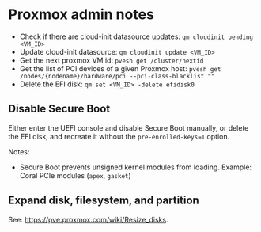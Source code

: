 # Proxmox admin notes

- Check if there are cloud-init datasource updates: `qm cloudinit pending <VM_ID>`
- Update cloud-init datasource: `qm cloudinit update <VM_ID>`
- Get the next proxmox VM id: `pvesh get /cluster/nextid`
- Get the list of PCI devices of a given Proxmox host: `pvesh get /nodes/{nodename}/hardware/pci --pci-class-blacklist ""`
- Delete the EFI disk: `qm set <VM_ID> -delete efidisk0`

## Disable Secure Boot

Either enter the UEFI console and disable Secure Boot manually, or delete the
EFI disk, and recreate it without the `pre-enrolled-keys=1` option.

Notes:

- Secure Boot prevents unsigned kernel modules from loading.
    Example: Coral PCIe modules (`apex`, `gasket`)

## Expand disk, filesystem, and partition

See: <https://pve.proxmox.com/wiki/Resize_disks>.
